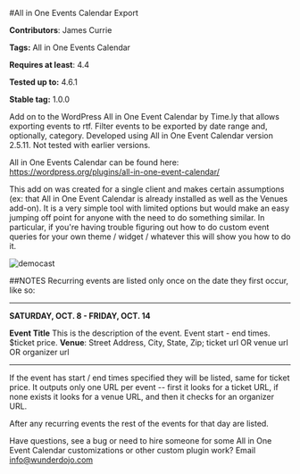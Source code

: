 #All in One Events Calendar Export

**Contributors**: James Currie

**Tags:** All in One Events Calendar

**Requires at least**: 4.4 

**Tested up to:** 4.6.1

**Stable tag:** 1.0.0


Add on to the WordPress All in One Event Calendar by Time.ly that allows exporting events to rtf. Filter events to be exported by date range and, optionally, category. Developed using All in One Event Calendar version 2.5.11. Not tested with earlier versions.


All in One Events Calendar can be found here: https://wordpress.org/plugins/all-in-one-event-calendar/


This add on was created for a single client and makes certain assumptions (ex: that All in One Event Calendar is already installed as well as the Venues add-on). It is a very simple tool with limited options but would make an easy jumping off point for anyone with the need to do something similar. In particular, if you're having trouble figuring out how to do custom event queries for your own theme / widget / whatever this will show you how to do it. 

![democast][cast]

[cast]: https://github.com/wunderdojo/all-in-one-events-calendar-export/assets/export-events.gif "Democast"

##NOTES
Recurring events are listed only once on the date they first occur, like so:
* * *

**SATURDAY, OCT. 8 - FRIDAY, OCT. 14**

**Event Title**
This is the description of the event. Event start - end times. $ticket price. **Venue**: Street Address, City, State, Zip; ticket url OR venue url OR organizer url
* * *


If the event has start / end times specified they will be listed, same for ticket price. It outputs only one URL per event -- first it looks for a ticket URL, if none exists it looks for a venue URL, and then it checks for an organizer URL.

After any recurring events the rest of the events for that day are listed.

Have questions, see a bug or need to hire someone for some All in One Event Calendar customizations or other custom plugin work? Email <a href='mailto:info@wunderdojo.com'>info@wunderdojo.com</a>

